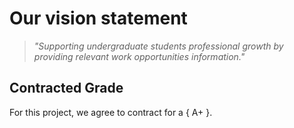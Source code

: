 # Our vision statement

>*"Supporting undergraduate students professional growth by providing relevant work opportunities information."*

## Contracted Grade

For this project, we agree to contract for a { A+ }.
